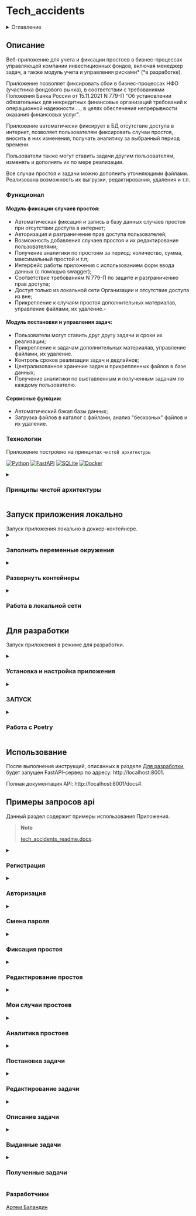 # Tech_accidents

<details>
  <summary>Оглавление</summary>
  <ol>
    <li>
      <a href="#описание">Описание</a>
      <ul>
        <li><a href="#функционал">Функционал</a></li>
        <li><a href="#технологии">Технологии</a></li>
      </ul>
    </li>
    <li>
    <a href="#запуск-приложения-локально">Запуск приложения локально</a>
    <ul>
      <li><a href="#заполнить-переменные-окружения">Заполнить переменные окружения</a></li>
      <li><a href="#развернуть-контейнеры">Развернуть контейнеры</a></li>
      <li><a href="#работа-в-локальной-сети">Работа в локальной сети</a></li>
    </ul>
    </li>
    <li>
      <a href="#для-разработки">Для разработки</a>
      <ul>
        <li><a href="#установка-и-настройка-приложения">Установка и настройка приложения</a></li>
        <li><a href="#запуск">ЗАПУСК</a></li>
        <li><a href="#работа-с-poetry">Работа с Poetry</a></li>
      </ul>
    </li>
    <li><a href="#использование">Использование</a></li>
    <li>
      <a href="#примеры-запросов-api">Примеры запросов api</a>
      <ul>
        <li><a href="#регистрация">Регистрация</a></li>
        <li><a href="#авторизация">Авторизация</a></li>
        <li><a href="#смена-пароля">Смена пароля</a></li>
        <li><a href="#фиксация-простоя">Фиксация простоя</a></li>
        <li><a href="#редактирование-простоя">Редактирование простоя</a></li>
        <li><a href="#мои-случаи-простоев">Мои случаи простоев</a></li>
        <li><a href="#аналитика-простоев">Аналитика простоев</a></li>
        <li><a href="#постановка-задачи">Постановка задачи</a></li>
        <li><a href="#редактирование-задачи">Редактирование задачи</a></li>
        <li><a href="#описание-задачи">Описание задачи</a></li>
        <li><a href="#выданные-задачи">Выданные задачи</a></li>
        <li><a href="#полученные-задачи">Полученные задачи</a></li>
      </ul>
    </li>
   <li><a href="#разработчики">Разработчики</a></li>
  </ol>
</details>

## Описание

Веб-приложение для учета и фиксации простоев в бизнес-процессах управляющей
компании инвестиционных фондов, включая менеджер задач, а также  модуль учета
и управления рисками* (*в разработке).

Приложение позволяет фиксировать сбои в бизнес-процессах НФО (участника фондового рынка),
в соответствии с требованиями Положения Банка России от 15.11.2021 N 779-П "Об установлении 
обязательных для некредитных финансовых организаций требований к операционной 
надежности ..., в целях обеспечения непрерывности оказания финансовых услуг".

Приложение автоматически фиксирует в БД отсутствие доступа в интернет, позволяет пользователям 
фиксировать случаи простоя, вносить в них изменения, получать аналитику за выбранный период времени.

Пользователи также могут ставить задачи другим пользователям, изменять и дополнять
их по мере реализации.

Все случаи простоя и задачи можно дополнить уточняющими файлами. Реализована возможность их выгрузки,
редактирования, удаления и т.п.

### Функционал

#### Модуль фиксации случаев простоя:
- Автоматическая фиксация и запись в базу данных случаев простоя при отсутствии доступа в интернет;
- Авторизация и разграничение прав доступа пользователей;
- Возможность добавления случаев простоя и их редактирование пользователями;
- Получение аналитики по простоям за период: количество, сумма, максимальный простой и т.п;
- Интерфейс работы приложения с использованием форм ввода данных (с помощью swagger);
- Соответствие требованиям N 779-П по защите и разграничению прав доступа;
- Доступ только из локальной сети Организации и отсутствие доступа из вне;
- Прикрепление к случаям простоя дополнительных материалав, управление файлами, их удаление.- 

#### Модуль постановки и управления задач:
- Пользователи могут ставить друг другу задачи и сроки их реализации;
- Прикрепление к задачам дополнительных материалав, управление файлами, их удаление.
- Контроль сроков реализации задач и дедлайнов;
- Централизованное хранение задач и прикрепленных файлов в базе данных;
- Получение аналитики по выставленным и полученным задачам по каждому пользователю.

#### Сервисные функции:
- Автоматический бэкап базы данных;
- Загрузка файлов в каталог с файлами, анализ "бесхозных" файлов и их удаление.

### Технологии

Приложение построено на принципах `чистой архитектуры`

[![Python][Python-badge]][Python-url]
[![FastAPI][FastAPI-badge]][FastAPI-url]
[![SQLite][SQLite-badge]][SQLite-url]
[![Docker][Docker-badge]][Docker-url]


<details>
  <summary><h3>Принципы чистой архитектуры</h3></summary> 
   
    Приложение строится на принципах чистой архитектуры.
    Чистая архитектура имеет множество разновидностей,
    но любая из них включает в себя 3 слоя (уровня): 
    
    - представления (API router, bot handlers)
    - бизнес-логики (services)
    - данных (repository).

  Это позволяет упростить внесение изменений в код, поскольку сразу понятно в каком слое, какие изменения нужно производить.

  Функции отдельных слоев в разрабатываемом приложении:

  1. Слой **представления** занимается:
     - Получением входных данных.
     - Передачей их в слой бизнес-логики и преобразованием в нужный формат при формировании ответа.
     - Валидацией данных только на наличие значений и правильный их формат (с помощью - Pydantic).
     - Форматированием выходных данных и определением в каком виде отдать данные получателю,
       (например, json для API или html для стандартной страницы, или какие кнопки прикрепить к сообщению в боте).


  2. Слой **бизнес-логики (services)** отвечает за:
     - Исполнение требований диктуемых заказчиком.
     - Валидацию бизнес правил.
       > **Note**
       > 
       > Разница между валидацией представления и валидацией бизнес-логики в том, что первая отвечает за наличие данных,
       а вторая за валидность их в той или иной ситуации.

     - Получение данных из слоя данных.
     - Формирование необходимых выходных данных.     - 
     
     Для получения или сохранения данных *(из базы данных, стороннего сервиса, API, ..)* из бизнес-уровня,
     необходимо использовать репозитории.


  3. Слой **данных (repository)** отвечает за:
     - получение и сохранение данных в базе данных или сторонних сервисах.
       > **Note**
       > 
       > Делать это за пределами уровня данных запрещено! 
       > 
       > Для получения данных из БД используется паттерн Репозиторий.
       > 
       > Он содержит как стандартные методы для получения данных по id, так и специализированные, 
       для получения сложных сущностей.

  Разделение логики приложения на несколько слоёв позволяет отделить бизнес-правила
  от логики и способа хранения данных или отображения их пользователям. 
</details>

<summary><h2>Запуск приложения локально</h2></summary>
Запуск приложения локально в доккер-контейнере.


<details>
  <summary><h3>Заполнить переменные окружения</h3></summary>

1. Создать и заполнить файл `.env`:

    ```dotenv
    # Общие настройки приложения
    APP_TITLE=Учет фактов простоя ИС
    APP_DESCRIPTION=Журнал учета фактов простоя информационной системы УК ПИФ
    CONNECTION_TEST_URL_BASE=https://www.agidel-am.ru  # Базовый url теста доступа в интернет
    CONNECTION_TEST_URL_2=https://www.ya.ru  # Дополнительный url теста доступа в интернет
    FILES_DOWNLOAD_DIR=uploaded_files  # Каталог для хранения дополнительных файлов, прикрепленных к задачам и простоям
    FILE_TYPE_DOWNLOAD=("doc", "docx", "xls", "xlsx", "img", "png", "txt", "pdf", "jpeg")
    MAX_FILE_SIZE_DOWNLOAD=10000  # Максимальный допустимый к загрузке размер файла в кб
    SLEEP_TEST_CONNECTION=20  # Интервал тестирования доступа к Интернет в секундах
    TIMEZONE_OFFSET=5  # Часовой пояс
    TOKEN_AUTH_LIFETIME_SEC=432000  # Срок жизни токена авторизации в секундах (60*60*24*5)


    # Переменные приложения
    SECRET_KEY=  # Cекретный ключ для генерации jwt-токенов

    # Переменные базы данных
    DB_BACKUP=False  # Включение(True) | Выключение(False) режим авто архивирования БД
    DB_BACKUP_DIR=db_backups # Название каталога для хранения архивов БД
    MAX_DB_BACKUP_FILES=50  # Максимальное количество файлов бэкапа БД
    SLEEP_DB_BACKUP=43200  # Интервал архивирования БД в сек (12 ч.)
    DATABASE_NAME=tech_accident_db_local.db  # Имя БД
    DATABASE_URL=sqlite+aiosqlite:///./tech_accident_db_local.db

    # Настройки логирования
    LOG_LEVEL=INFO  # Уровень логирования
    LOG_DIR=logs  # Директория для сохранения логов. По умолчанию - logs в корневой директории
    LOG_FILE=app.log  # Название файла с логами
    LOG_FILE_SIZE=10485760  # Максимальный размер файла с логами, в байтах
    LOG_FILES_TO_KEEP=5  # Количество сохраняемых файлов с логами

    # Настройки используемых тех.процессов
    INTERNET_ACCESS_TECH_PROCESS=25  # Наиболее критический к отсутствию доступа в Интернет ТП в Организации 
    TECH_PROCESS={"DU_25": "25", "SPEC_DEP_26": "26", "CLIENTS_27": "27"}

    # Настройки угроз
    RISK_SOURCE="{\"ROUTER\": \"Риск инцидент: сбой в работе рутера.\",
    \"EQUIPMENT\": \"Риск инцидент: отказ оборудования.\",
    \"BROKER\": \"Риск инцидент: на стороне брокер.\",
    \"PO\": \"Риск инцидент: ПО.\",
    \"PROVAIDER\": \"Риск инцидент: сбой на стороне провайдер.\",
    \"ANOTHER\": \"Иное\"}"

    # Настройки персонала для постановки задач 
    # (вставить строку из эндпоинта /api/users и разбить по указанному примеру)
    BOT_USER=2  # "id" бота, от имени которого фиксируются простои в автоматическом режиме
    STAFF="{\"1\": \"user@example.com\", \"2\": \"auto@example.com\",
    \"3\": \"true2@example.com\", \"4\": \"user5@example.com\",
     \"5\": \"test_user_ex@example.com\", \"6\": \"user54378@example.com\"}"
    ```

   > **Note**
   > 
   > [Полный пример переменных окружения](env.example).

   > **Note**
   > 
   > Для наполнения переменной `STAFF` в файле `.env` списком `e-mail` пользователей необходимо:
   > - выбрать эндпоинт [GET/api/users](http://localhost:8001/docs#/users/get_all_active_api_users_get)
   > под правами админа
   > ![Изображение](media/get_api_users.png)
   > - Скопировать строковое представление пользователей и вставить его в переменную `STAFF` в файле `.env`:
   > >`STAFF="{\"1\": \"user@example.com\", \"2\": \"auto@example.com\", \"3\": \"true2@example.com\"}"` 

   > **Note**
   > 
   > Кастомизировать настройки проекта можно также в файле `src/api/constants.py`

</details>

<details>
  <summary><h3>Развернуть контейнеры</h3></summary>

2. Перед запуском контейнеров убедиться, что в проекте `"рабочие миграции"`:
   > **Note**
   > 
   > - Если возникает ошибка миграций, необходимо удостовериться, что директория с миграциями пуста!!!;
   >   `C:\...\tech_accidents\src\core\db\migrations\versions` 
   > - Если миграции в ней есть - очистить директорию от миграций.
   > - Если миграций нет, необходимо запустить `автогенерацию миграций`:
   >  `alembic revision --autogenerate -m "first_migration"`

3. При наличии "рабочих миграций" - можно собрать и запустить контейнеры из файла `infra/docker-compose.local.yml`. 
Эта команда создаст и запустит контейнер бэкэнда.
   > **Note**
   > 
   > Перед запуском контейнеров необходимо убедиться, что нет ранее запущенного контейнера
   > `tech_accidents_backend`. 
   > 
   > Если же он имеется - необходимо перед запуском сборки контейнера
   > удалить прежний контейнер `tech_accidents_backend` и его образ!

    ```shell
    docker compose -f infra/docker-compose.local.yml up
    ```
   > **Note**
   > 
   > После успешного запуска контейнера, можно проверить работу приложения на тестовом эндпоинте:
   > 1. Выбрать тестовый эндпоинт проверки доступа к сети интернет: 
   [GET/api/test_get_url](http://localhost:8001/docs#/services/test_get_url_api_test_get_url_get)
   > ![Изображение](media/test_get_url.png)
   > 2. Нажать кнопку `Try it out`.
   > 3. Нажать кнопку `Execute`.
   > 4. Убедиться, что получен ответ `200` в теле ответа `Response body`.

4. После успешного запуска контейнеров, выполните следующую команду, которая войдет в контейнер и выполнит миграции:
   > **Note**
   > 
   > Перед выполнением следующей команды необходимо убедиться, что контейнер запущен.
   > Остановить работу контейнеров в терминале можно сочетанием клавиш `CTRL + C`
   > Команду необходимо выполнять либо в новом терминале, либо запускать контейнер в "десктопной версии" Доккер.
   
    ```shell
    docker exec -it tech_accidents_backend sh -c "alembic upgrade head"
    ```
5. <a href="#запуск">ЗАПУСК</a></li>
</details>

<details>
  <summary><h3>Работа в локальной сети</h3></summary>
  Для запуска приложения в локальной сети необходимо выполнить следующие шаги.

1. Запустить приложение локально в контейнере Docker:
<a href="#запуск-приложения-локально">Запуск приложения локально</a>
   > **Note**
   > 
   > В приложении используется следующий проброс портов в Docker-контейнере:
   >  ```shell
   >  ports:
   >  "8001:8001"
   >  ```
   > Изменить проброс портов Docker-контейнера можно в файле: `infra/docker-compose.local.yml`.

2. Узнать `ip-адрес` "машины", на котором развернуто приложение в контейнере Docker:
- `сеть и Интернет > Ethernet > IPv4-адрес` вида: `192.168.???.??`, например: `192.192.192.92`
- тогда - адрес в браузере для доступа к приложению в локальной сети будет:
- `192.192.192.92:8001/docs#`

</details>


## Для разработки

  Запуск приложения в режиме для разработки.

<details>
  <summary><h3>Установка и настройка приложения</h3></summary>

  1. Клонировать репозиторий.

        ```shell    
        git clone git@github.com:ArtemBalandin81/tech_accidents.git
        cd tech_accidents

  2. Установить зависимости и активировать виртуальное окружение.

        ```shell
        poetry env use python3.11
        poetry shell
        poetry install     

  3. или указать путь до требуемой версии Python311, например:

        ```shell
        poetry env use /C/Users/79129/AppData/Local/Programs/Python/Python311/python.exe     
        poetry shell
        poetry install

  > **Note**
  > 
  > [Документация по установке Poetry](https://python-poetry.org/docs/#installation)

  > **Note**
  > 
  > You can get the path to your Python version by running
  > - `which python3.11` on Linux 
  > - or `py -0p` on Windows.
  
> **Note**
  > 
  > Посмотреть установленные зависимости: `poetry show` 

  4. <a href="#заполнить-env">Заполнить переменные окружения</a>

  > **Note**
  > [Полный пример переменных окружения](env.example).
</details>



<details>
  <summary><h3>ЗАПУСК</h3></summary>

  > **Note**
  > 
  > - Удостовериться, что директория с миграциями пуста!!!;
  >   `C:\...\tech_accidents\src\core\db\migrations\versions` 
  > - Если миграции в ней есть - очистить директорию от миграций.

  1. Применить миграции базы данных.

      ```shell
      alembic revision --autogenerate -m "first_migration"
      alembic upgrade head

  2. Запустить сервер приложения.

      ```shell
      uvicorn src:app --port 8001 --reload
   
  3. Зарегистрировать первого пользователя, например:
      ```shell
      email: user@example.com
      password: string_string

  > **Note**
  > 
  > 1. Выбрать эндпоинт регистрации: 
  [POST/api/auth/register](http://localhost:8001/docs#/users/users_patch_current_user_api_users_me_patch)
  ![Изображение](media/registration.jpg)
  > 2. Нажать кнопку `Try it out`.
  > 3. Заполнить `"email"` и `"password"`.
  > 4. Нажать кнопку `Execute`.
  > 5. Удостовериться что получен ответ 200: `"Успешная регистрация"`.

  4. Создать `пользователя-бота` с `id=2` в БД для автоматической фиксации простоев:

      ```shell
      - email: auto@example.com
      - password: string_string
      - id=2
  > **Note**
  > 
  > При отсутствии пользователя-бота `auto@example.com` с `id=2` в БД 
  > возможны ошибки в работе приложения при автоматической фиксации простоев!!!

  5. Удостовериться, что зарегистрированные пользователи появились в БД (например с помощью `dbeaver`).

  ![Изображение](media/registered_users.png)

  6. Установить права администратора одному из пользователей в столбце таблицы `is_superuser`
  и применить изменения, нажав кнопку `обновить` в `dbeaver`.

  7. Далее можно работать с приложением, изучив примеры: <a href="#использование">Использование</a>

</details>



<details>
   <summary><h3>Работа с Poetry</h3></summary>
   В этом разделе представлены наиболее часто используемые команды.

   ```shell
      - Активировать среду: poetry shell
      - Деактивировать: exit
      - Установить зависимости из файла: poetry install
      - Обновление пакетов: poetry update (poetry update ABC=1.3.2 BCD=1.2.3)
      - Добавить новую библиотеку: poetry add --dev <package name> 
      (poetry add "pygame>=2" или poetry add pygame@^2)
      - Удалить библиотеку: poetry remove <package name>
      - Посмотреть зависимости: poetry show
      - Generating requirements.txt: poetry export --without-hashes > requirements.txt

   ```

   Подробнее: https://python-poetry.org/docs/cli/

   ### Настройка окружения проекта
   Установку необходимо выполнять через curl, как в документации.

```shell
poetry env use python3.11; poetry install
```

   1. Активировать виртуальное окружение

       ```shell
       poetry shell
       ```

   2. Добавить зависимость

       ```shell
       poetry add <package_name>
       ```

       > **Note**
      > Использование флага `--dev (-D)` позволяет установить зависимость,
      > необходимую только для разработки.
      > Это полезно для разделения develop и prod зависимостей.

   #### Запустить скрипт без активации виртуального окружения

   ```shell
   poetry run <script_name>.py
   ```
</details>


## Использование

После выполнения инструкций, описанных в разделе [Для разработки](#для-разработки),
будет запущен FastAPI-сервер по адресу: http://localhost:8001.

Полная документация API: http://localhost:8001/docs#.

## Примеры запросов api

Данный раздел содержит примеры использования Приложения.
> **Note**
  > 
  > [tech_accidents_readme.docx](tech_accidents_readme.docx).


<details>
  <summary><h3>Регистрация</h3></summary>

  1. Выбрать эндпоинт регистрации: 
  [POST/api/auth/register](http://localhost:8001/docs#/users/users_patch_current_user_api_users_me_patch)
  ![Изображение](media/registration.jpg)
  2. Нажать кнопку `Try it out`.
  3. Заполнить `"email"` и `"password"`.
  4. Нажать кнопку `Execute`.
  5. Удостовериться что получен ответ 200: `"Успешная регистрация"`.
</details>


<details>
  <summary><h3>Авторизация</h3></summary>

  1. Войти на главную страницу, или выбрать любой эндпоинт с авторизацией: 
   <a href="#">http://localhost:8001/docs#</a>
   ![Изображение](media/autorization.png)
  2. Нажать кнопку `Autorize` или `замочек` авторизации справа.
  3. Ввести `username` и `password`.

> **Note**
   > 
   > Правами на изменение пароля обладают пользователь в эндпоинте:
   > [PATCH/api/users/me](http://localhost:8001/docs#/users/users_patch_current_user_api_users_me_patch)
   > а также администратор:
   > [PATCH/api/users/{id}](http://localhost:8001/docs#/users/users_patch_current_user_api_users_me_patch)

  4. Удостовериться, что получено подтверждение авторизации
  ![Изображение](media/autorization_ok.png)
</details>


<details>
  <summary><h3>Смена пароля</h3></summary>

  1. Выбрать эндпоинт редактирования текущего пользователя:
   [PATCH/api/users/me](http://localhost:8001/docs#/users/users_patch_current_user_api_users_me_patch)  
   ![Изображение](media/change_password.png)
  2. Нажать кнопку `Try it out`.
  3. Заполнить `"email"` и `"password"`.
  4. Нажать кнопку `Execute`.
  5. Удостовериться что получен ответ `200`.

> **Note**
   >
   > Изменить пароль также может пользователь с правами администратора в эндпоинте:
   > [PATCH/api/users/{id}](http://localhost:8001/docs#/users/users_patch_current_user_api_users_me_patch) 

> **Note**
   >
   > Пароли хранятся в БД в хешированном виде и не доступны для считывания
</details>


<details>
  <summary><h3>Фиксация простоя</h3></summary>

> **Note**
  >
  > Приложение с заданным интервалом в секундах (SLEEP_TEST_CONNECTION) автоматически проверяет
  > наличие доступа к двум адресам в сети интернет и при отсутствии доступа к обоим адресам -
  > заносит простой в БД:


  Зарегистрированный пользователь может занести случай простоя в БД

  1. Пройти авторизацию.
  2. Выбрать эндпоинт создания простоя:   
   [POST/api/suspensions/form](http://localhost:8001/docs#/Suspensions%20POST/create_new_suspension_by_form_api_suspensions_form_post)  
  3. Нажать кнопку `Try it out`.
  4. Заполнить поля формы:
   ![Изображение](media/suspensions_post.png)

   > **Note**
   > 
   > Для изменения источника угроз в форме выбора необходимо:
   > - изменить переменную `RISK_SOURCE` в файле `.env` списком требуемых названий угроз вида:
   > > `RISK_SOURCE="{\"ROUTER\": \"Риск инцидент: сбой в работе рутера.\", \"ANOTHER\": \"Иное\"}"`

   > **Note**
   > 
   > Для изменения тех-процессов в в форме выбора необходимо:
   > - изменить переменную `TECH_PROCESS` в файле `.env` списком требуемых названий техпроцессов вида:
   > > `TECH_PROCESS={"DU_25": "25", "SPEC_DEP_26": "26", "CLIENTS_27": "27"}`   

  5. Нажать кнопку `Execute`.
  6. Удостовериться, что случай простоя записался в БД `получен ответ 200`:
   ![Изображение](media/suspensions_post_200.png)
  > **Note**
  >
  > - Ответ содержит описание нового случая простоя в формате `json`.
  > - Имеется возможность скопировать данные в буфер обмана, 
  или экспортировать в `файл json`, (открывается любым текстовым редактором).
</details>


<details>
  <summary><h3>Редактирование простоя</h3></summary>
  Зарегистрированный пользователь - как автор простоя - может его редактировать.

> **Note**
  >
  > - Редактирвоание простоя также доступно админу.
  > - Созданный автоматически простой может редактировать только админ.
  > - *** Редактирование простоя через поля формы в разработке.

  1. Пройти авторизацию.
  2. Выбрать эндпоинт редактирования простоя: 
  [PATCH/api/suspensions/{suspension_id}](http://localhost:8001/docs#/Suspensions%20POST/partially_update_suspension_api_suspensions__suspension_id__patch)
  3. Нажать кнопку `Try it out`.
  4. Ввести уникальный номер простоя в БД, который необходимо отредактировать 
  (доступ лишь у автора простоя и админа).
  5. Заполнить json, или поля формы*** (доступ лишь у автора и админа):
   ![Изображение](media/suspension_patch.png)
  6. Нажать кнопку `Execute`.
</details>


<details>
  <summary><h3>Мои случаи простоев</h3></summary>
  Получение случаев простоя, зафиксированных пользователем:

  1. Пройти авторизацию.
  2. Выбрать эндпоинт простоев текущего пользователя: 
    [GET/api/suspensions/my_suspensions](http://localhost:8001/docs#/Suspensions%20GET/get_my_suspensions_api_suspensions_my_suspensions_get)
    ![Изображение](media/get_my_suspensions.png)
  3. Нажать кнопку `Try it out`.
  4. Нажать кнопку `Execute`.
  5. Удостовериться, что получен список простоев:
    ![Изображение](media/get_my_suspensions_200.png)
  > **Note**
  >
  > - Ответ содержит список простоев текущего пользователя в формате `json`, отсортированный по дате добавления.
  > - Позволяет получить все зафиксированные текущим пользователем простои и их `id`.
  > - Имеется возможность скопировать список в буфер обмана, 
  или экспортировать в `файл json`, (открывается любым текстовым редактором).
</details>


<details>
  <summary><h3>Аналитика простоев</h3></summary>

  Анализ простоев за период по всем, или одному из пользователей:

  1. Авторизация не требуется.
  2. Выбрать эндпоинт аналитики простоев: 
    [GET/api/suspensions/analytics](http://localhost:8001/docs#/Suspensions%20ANALYTICS/get_all_for_period_time_api_suspensions_analytics_get)
    ![Изображение](media/get_analytics_suspensions.png)
  3. Нажать кнопку `Try it out`.
  4. Задать период по предложенному шаблону ввода данных.
  5. Если оставить поле `«id пользователя»` пустым, будет получена аналитика по всем пользователям
  за выбранный период (или по конкретному пользователю, если указать «id»).
  6. Нажать кнопку `Execute`.
  7. В ответе содержится:
     - Итого минут простоев в периоде;
     - Итого количество простоев за период;
     - Самый длинный простой в периоде;
     - Дата и время последнего по времени простоя;
     - Список простоев за выбранный период:
    ![Изображение](media/get_analytics_suspensions_200.png)
  > **Note**
  >
  > - Ответ содержит аналитику и список простоев текущего пользователя (или всех) в формате `json`,
  > отсортированный по дате добавления.
  > - Позволяет получить все зафиксированные текущим пользователем простои и их `id`.
  > - Имеется возможность скопировать список в буфер обмана, 
  или экспортировать в `файл json`, (открывается любым текстовым редактором).

  > **Note**
  > 
  > Для получения списка `id` и `e-mail` всех пользователей необходимо:
  > - выбрать эндпоинт [GET/api/users](http://localhost:8001/docs#/users/get_all_active_api_users_get)
  > под правами админа
  > ![Изображение](media/get_api_users.png)
  > - Нажать кнопку `Try it out`.
  > - Нажать кнопку `Execute` и посмотреть список пользователей вида:
  > `"{\"1\": \"user@example.com\", \"2\": \"auto@example.com\", \"3\": \"true2@example.com\"}"` в ответе эндпоинта.

</details>



<details>
  <summary><h3>Постановка задачи</h3></summary>
  Постановка задачи пользователем (заказчиком задачи) исполнителю.

  1. Пройти авторизацию.
  2. Выбрать эндпоинт постановки задач: 
    [POST/api/tasks/post_task_form](http://localhost:8001/docs#/%D0%97%D0%B0%D0%B4%D0%B0%D1%87%D0%B8%3A%20%D0%BD%D0%B0%D0%B7%D0%BD%D0%B0%D1%87%D0%B8%D1%82%D1%8C%20%D0%B7%D0%B0%D0%B4%D0%B0%D1%87%D1%83/create_new_task_by_form_api_tasks_post_task_form_post)
  3. Нажать кнопку `Try it out`.
  4. Заполнить поля формы:
    ![Изображение](media/tasks_post.png)

  > **Note**
  > 
  > К задаче можно прикреплять `файлы` с уточняющей информацией. Допустимый формат и размер файлов задается
  > в настройках проекта. 
  > 
  > Файлы можно добавить с использованием двух эндпоинтов: 
  > - [POST/api/tasks/post_task_form](http://localhost:8001/docs#/%D0%97%D0%B0%D0%B4%D0%B0%D1%87%D0%B8%3A%20%D0%BD%D0%B0%D0%B7%D0%BD%D0%B0%D1%87%D0%B8%D1%82%D1%8C%20%D0%B7%D0%B0%D0%B4%D0%B0%D1%87%D1%83/create_new_task_by_form_api_tasks_post_task_form_post) 
  > позволяет добавить задачу и 1 `необязательный (опциональный)` файл, прикрепленный к ней.
  > - [POST/api/tasks/post_task_with_files_form](http://localhost:8001/docs#/%D0%97%D0%B0%D0%B4%D0%B0%D1%87%D0%B8%3A%20%D0%BD%D0%B0%D0%B7%D0%BD%D0%B0%D1%87%D0%B8%D1%82%D1%8C%20%D0%B7%D0%B0%D0%B4%D0%B0%D1%87%D1%83/create_new_task_by_form_with_files_api_tasks_post_task_with_files_form_post) 
  > позволяет добавить задачу и 1 или несколько `обязательных файлов`, прикрепленный к ней
  

  > **Note**
  > 
  > Для наполнения переменной `STAFF` в файле `.env` списком `e-mail` пользователей необходимо:
  > - выбрать эндпоинт [GET/api/users](http://localhost:8001/docs#/users/get_all_active_api_users_get)
  > под правами админа
  > ![Изображение](media/get_api_users.png)
  > - Скопировать строковое представление пользователей и вставить его в переменную `STAFF` в файле `.env`:
  > >`STAFF="{\"1\": \"user@example.com\", \"2\": \"auto@example.com\", \"3\": \"true2@example.com\"}"` 

  > **Note**
  > 
  > Если новый исполнитель зарегистрировался в БД, но его еще нет в полях выбора формы 
  > можно задать его `e-mail` в поле `Почта исполнителя не из списка`

  > **Note**
  > 
  > Для изменения тех-процессов в форме выбора необходимо:
  > - изменить переменную `TECH_PROCESS` в файле `.env` списком требуемых названий техпроцессов вида:
  > > `TECH_PROCESS={"DU_25": "25", "SPEC_DEP_26": "26", "CLIENTS_27": "27"}`
   
  7. Нажать кнопку `Execute`.
  8. Удостовериться, что задача была записана в БД `получен ответ 200`!
  > **Note**
  >
  > - Ответ содержит описание новой задачи в формате `json`.
  > - Имеется возможность скопировать данные в буфер обмана, 
  или экспортировать в `файл json`, (открывается любым текстовым редактором).
</details>


<details>
  <summary><h3>Редактирование задачи</h3></summary>
  Редактирование задачи пользователем (заказчиком задачи), или админом.

  1. Пройти авторизацию.
  2. Выбрать эндпоинт редактирования задачи: 
    [PATCH/api/tasks/{task_id}](http://localhost:8001/docs#/%D0%97%D0%B0%D0%B4%D0%B0%D1%87%D0%B8%3A%20%D0%BD%D0%B0%D0%B7%D0%BD%D0%B0%D1%87%D0%B8%D1%82%D1%8C%20%D0%B7%D0%B0%D0%B4%D0%B0%D1%87%D1%83/partially_update_task_by_form_api_tasks__task_id__patch)
  ![Изображение](media/tasks_patch.jpg)
  3. Нажать кнопку `Try it out`.
  4. Ввести уникальный номер задачи в БД, которую необходимо отредактировать.
  > **Note**
  >
  > - Доступ лишь у заказчика задачи и админа;
  > - Уникальный номер задачи можно получить в эндпоинте выданных пользователем задач:
  > [GET/api/tasks/my_tasks_ordered](http://localhost:8001/docs#/Tasks%20GET/get_my_tasks_ordered_api_tasks_my_tasks_ordered_get)
  
  5. Заполнить поля формы и отметить, выполнена ли задача
  > **Note**
  >
  > - `«True»` - выполнена, `«False»` - еще в работе.
  > - Если поля не заполнять, они останутся прежними.
  >- К задаче можно прикрепить новый файл, или не прикреплять.
  > Чтобы добавить несколько файлов - необходимо редактировать задачу несколько раз.
  > - В случае выбора `«Удалить все прикрепленные файлы»`, все дополнительные файлы, прикрепленные к задаче,
  > будут удалены безвозвратно как из БД, так и физически из каталога файлов.
  

  6. Нажать кнопку `Execute`.
  7. Удостовериться, что задача отредактирована: ![Изображение](media/tasks_patch_200.png)
  > **Note**
  >
  > - Ответ содержит описание отредактированной задачи в формате `json`.
  > - Имеется возможность скопировать данные в буфер обмана, 
  или экспортировать в `файл json`, (открывается любым текстовым редактором).
</details>


<details>
  <summary><h3>Описание задачи</h3></summary>
  Подробное описание задачи, с возможностью получения прикрепленных к ней файлов.
  
  1. Пройти авторизацию.
  2. Выбрать эндпоинт выданных пользователем задач: 
    [GET/api/tasks/{task_id}](http://127.0.0.1:8001/docs#/Задачи%3A%20посмотреть%20задачи/get_task_by_id_api_tasks__task_id__get)
  ![Изображение](media/get_task_id.png)
  3. Нажать кнопку `Try it out`.
  4. Выбрать формат отображения: `json` или `files` (дополнительно нажать `download_file`).
  5. Нажать кнопку `Execute`.
  > **Note**
  >
  > - Ответ содержит подробное описание о задаче в формате `json`.
  > - Имеется возможность скопировать данные в буфер обмана, 
  или экспортировать в `файл json`, (открывается любым текстовым редактором).
  > - В случае выбора опции `files` будет предложено загрузить прикрепленные к задаче файлы в `zip-архиве`.
  > ![Изображение](media/download_file.png)
</details>


<details>
  <summary><h3>Выданные задачи</h3></summary>
  Список задач, выданных пользователем.
  
  1. Пройти авторизацию.
  2. Выбрать эндпоинт выданных пользователем задач: 
    [GET/api/tasks/my_tasks_ordered](http://localhost:8001/docs#/%D0%97%D0%B0%D0%B4%D0%B0%D1%87%D0%B8%3A%20%D0%BF%D0%BE%D1%81%D0%BC%D0%BE%D1%82%D1%80%D0%B5%D1%82%D1%8C%20%D0%B7%D0%B0%D0%B4%D0%B0%D1%87%D0%B8/get_my_tasks_ordered_api_tasks_my_tasks_ordered_get)
  ![Изображение](media/my_tasks_ordered.png)
  3. Нажать кнопку `Try it out`.
  4. Нажать кнопку `Execute`.
  > **Note**
  >
  > - Ответ содержит отстортированный по сроку исполнения
  > список выданных пользователем еще нерешенных задач в формате `json`.
  > - Имеется возможность скопировать данные в буфер обмана, 
  или экспортировать в `файл json`, (открывается любым текстовым редактором).
</details>


<details>
  <summary><h3>Полученные задачи</h3></summary>
  Список задач, полученных пользователем.
  
  1. Пройти авторизацию.
  2. Выбрать эндпоинт полученных пользователем задач: 
    [GET/api/tasks/my_tasks_todo](http://127.0.0.1:8001/docs#/Задачи%3A%20посмотреть%20задачи/get_my_tasks_todo_api_tasks_my_tasks_todo_get)
  ![Изображение](media/my_tasks_todo.png)
  3. Нажать кнопку `Try it out`.
  4. Нажать кнопку `Execute`.
  > **Note**
  >
  > - Ответ содержит отстортированный по сроку исполнения
  > список полученных пользователем еще нерешенных задач в формате `json`.
  > - Имеется возможность скопировать данные в буфер обмана, 
  или экспортировать в `файл json`, (открывается любым текстовым редактором).
</details>


### Разработчики
  [Артем Баландин](https://github.com/ArtemBalandin81)


<!-- MARKDOWN LINKS & BADGES -->
[Python-url]: https://www.python.org/
[Python-badge]: https://www.python.org/static/community_logos/python-powered-w-70x28.png

[FastAPI-url]: https://fastapi.tiangolo.com/
[FastAPI-badge]: https://img.shields.io/badge/FastAPI-005571?style=for-the-badge&logo=fastapi

[SQLite-url]: https://www.sqlite.org/
[SQLite-badge]: https://img.shields.io/badge/sqlite-%2307405e.svg?style=for-the-badge&logo=sqlite&logoColor=white

[Docker-url]: https://www.docker.com/
[Docker-badge]: https://img.shields.io/badge/docker-%230db7ed.svg?style=for-the-badge&logo=docker&logoColor=white

[Postgres-url]: https://www.postgresql.org/
[Postgres-badge]: https://img.shields.io/badge/postgres-%23316192.svg?style=for-the-badge&logo=postgresql&logoColor=white
